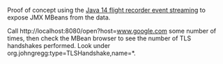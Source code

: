 Proof of concept using the [Java 14 flight recorder event streaming](http://hirt.se/blog/?p=1239) to expose JMX MBeans
from the data.

Call http://localhost:8080/open?host=www.google.com some number 
of times, then check the MBean browser to see the number of TLS handshakes performed.
Look under org.johngregg:type=TLSHandshake,name=*.

